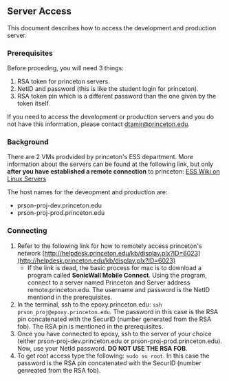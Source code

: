 ## Server Access

This document describes how to access the development and production server.

### Prerequisites

Before proceding, you will need 3 things:

1. RSA token for princeton servers.
2. NetID and password (this is like the student login for princeton).
3. RSA token pin which is a different password than the one given by the token itself.

If you need to access the development or production servers and you do not have this information, please contact <dtamir@princeton.edu>.

### Background

There are 2 VMs prodvided by princeton's ESS department. More information about the servers can be found at the following link, but only __after you have established a remote connection__ to princeton:  [ESS Wiki on Linux Servers](https://sp.princeton.edu/oit/ess/Wiki/Linux%20Server%20root%20guidelines.aspx)

The host names for the deveopment and production are:

* prson-proj-dev.princeton.edu
* prson-proj-prod.princeton.edu

### Connecting

1. Refer to the following link for how to remotely access princeton's network [http://helpdesk.princeton.edu/kb/display.plx?ID=6023](http://helpdesk.princeton.edu/kb/display.plx?ID=6023)
	*	If the link is dead, the basic process for mac is to download a program called __SonicWall Mobile Connect__. Using the program, connect to a server named Princeton and Server address remote.princeton.edu.  The username and password is the NetID mentiond in the prerequisites.
2. In the terminal, ssh to the epoxy.princeton.edu: `ssh prson_proj@epoxy.princeton.edu`.  The password in this case is the RSA pin concatenated with the SecurID (number generated from the RSA fob).  The RSA pin is mentioned in the prerequisites.
3. Once you have connected to epoxy, ssh to the server of your choice (either prson-proj-dev.princeton.edu or prson-proj-prod.princeton.edu).  Now, use your NetId password.  __DO NOT USE THE RSA FOB__.
4. To get root access type the following: `sudo su root`.  In this case the password is the RSA pin concatenated with the SecurID (number genreated from the RSA fob).


